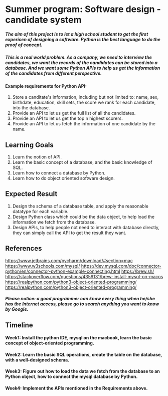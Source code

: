 # Summer program: Software design - candidate system

##### The aim of this project is to let a high school student to get the first expericen of designing a software. Python is the best language to do the proof of concept.
##### This is a real world problem. As a company, we need to interview the candidates, we want the records of the candidates can be stored into a database. And we want some Python APIs to help us get the information of the candidates from different perspective.
#### Example requirements for Python API:
1. Store a canditate's information, including but not limited to: name, sex, birthdate, education, skill sets, the score we rank for each candidate, into the database.
2. Provide an API to let us get the full list of all the candidates.
3. Provide an API to let us get the top n highest scorers.
4. Provide an API to let us fetch the information of one candidate by the name.

## Learning Goals
1. Learn the notion of API.
2. Learn the basic concept of a database, and the basic knowledge of SQL.
3. Learn how to connect a database by Python.
4. Learn how to do object oriented software design.

## Expected Result
1. Design the schema of a database table, and apply the reasonable datatype for each variable.
2. Design Python class which could be the data object, to help load the information we fetch from the database.
3. Design APIs, to help people not need to interact with database directly, they can simply call the API to get the result they want.

## References
https://www.jetbrains.com/pycharm/download/#section=mac
https://www.w3schools.com/mysql/
https://dev.mysql.com/doc/connector-python/en/connector-python-example-connecting.html
https://brew.sh/
https://stackoverflow.com/questions/4359131/brew-install-mysql-on-macos
https://realpython.com/python3-object-oriented-programming/
https://realpython.com/python3-object-oriented-programming/
##### Please notice: a good programmer can know every thing when he/she has the Internet access, please go to search anything you want to know by Google.

## Timeline
#### Week1: Install the python IDE, mysql on the macbook, learn the basic concept of object-oriented programming.
#### Week2: Learn the basic SQL operations, create the table on the database, with a well-designed schema.
#### Week3: Figure out how to load the data we fetch from the database to an Python object, how to connect the mysql database by Python.
#### Week4: Implement the APIs mentioned in the Requirements above.
